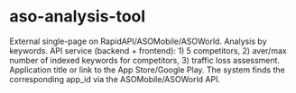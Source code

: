 # aso-analysis-tool
External single-page on RapidAPI/ASOMobile/ASOWorld. Analysis by keywords. API service (backend + frontend):  1) 5 competitors, 2) aver/max number of indexed keywords for competitors, 3) traffic loss assessment. Application title or link to the App Store/Google Play. The system finds the corresponding app_id via the ASOMobile/ASOWorld API.
